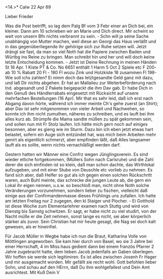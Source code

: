 <14.>* Calw 22 Apr 69

Lieber Frieder

Was die Post betrifft, so lag dem Palg Bf vom 3 Febr einer an Dich bei, ein kleiner. Dann am 10 schrieben wir an Marie und Dich direct. Mir scheint so weit von unsern Bfn nichts verbrannt zu sein. - Schn will ja seine Sache unabhängig von Mutter machen, weil diese an Georgi das Haus verläßt und in das gegenüberliegende ihr gehörige sich zur Ruhe setzen will. Jetzt drängt sie fast, da man so viel Noth hat die Papiere zwischen Baden und Würtbg ins Reine zu bringen. Man schreibt hin und her und will doch keine letzte Entscheidung kommen. - Jetzt ist Deine Rechnung in meinen Händen St 16 Apr. 1 Kiste PT & Co. No 6651 enthält 1 Harm 5 Oct 2 Spiele etc F 200- ab 10 % Rabatt 20 Fl - 180 Fl wozu Zink und Holzkiste 18 zusammen Fl 198- Wie soll ichs zahlen? Ei nimm doch das letztgesandte Geld ganz mit dazu, und laß Dir nichts abgehen. Er hat an Mallalieu zur Weiterbeförderung nach Ind. abgesandt und 2 Pakete beigepackt die ihm Dav gab. Er habe Dich in den Genuß des Händlerrabats eingesetzt mit Rücksicht auf unsere mehrfachen Bestellungen (16 Apr). Mir that es sehr leid, daß ich erst nach Abgang davon hörte, während ich immer meinte Ch's gehe zuerst (an Shirt); aber Dav ist sehr mitgenommen von vieler Arbeit und Nachwehen, so konnte ich ihm nicht zumuthen, näheres zu schreiben, und es lauft bei ihm alles kurz ab. Strümpfe die Mama sandte müßen zu spät gekommen sein, und sollen nun mit Fr Stolz laufen. Ich hätte mich gern noch auf einiges besonnen, aber es gieng wie im Sturm. Dazu bin ich eben jetzt etwas hart belastet, sofern ein Auge sich entzündet hat, was mich beim Arbeiten mehr genirt als eigentlich schmerzt, aber empfinden läßt, daß Alles langsamer lauft als es sollte, wenn nichts vernachläßigt werden darf.

Gestern hatten wir Männer eine Confrz wegen Jünglingsverein. Es sind wieder etliche fortgekommen, (Müllers Sohn nach Carlsruhe) und die Zahl derer die sich einfinden ist so klein, daß man schon dachte, das Wirthlokal aufzugeben, und mit einer Stube von Deuschle etc vorlieb zu nehmen. Es fand sich aber, daß Helfer so gut als ich gegen einen solchen Rückschritt waren, auch Buhl meinte, das schrecke die jungen Leute ab, die gern ein Lokal ihr eigen nennen, u.s.w. so beschloß man, nicht ohne Noth solche Veränderungen vorzunehmen, sondern lieber zu fischen, vielleicht daß einige aus der Confirmandenmasse dieses Frühlings uns zufallen. Ich hatte am letzten Freitag nur 2 zugegen, den kl Staiger und Plocher. - Ei Gotthold ist diese Woche zum Elementarlehrer examen nach Stuttg und wird von Dienstg bis Samstg schwitzen. Er sagt, er habe nicht zu viel studirt, von der Nacht müße er die Zeit nehmen, sonst lange es nicht, sei aber körperlich stärker als zuvor. Sein Christian hat mir heute gesagt, die Nag sei doch kalt gewesen, als er hineinfiel.

Für Jacob Müller in Wegbe habe ich nun die Braut, Katharina Volle von Möttlingen angeworben. Sie kam hier durch von Basel, wo sie 3 Jahre bei einer Herrschaft, 4 im Miss.haus gedient dann bei einem französ Pfarrer 2 Jahre zugebracht hatte, dem lieben Jacob jedenfalls an Gaben überlegen. Wir hoffen sie werde sich legitimiren. Es ist alles zwischen Josenh Fr Hager und mir ausgemacht worden. Mir gefällt sie recht wohl. Gott befohlen lieber Sohn, und schau auf den HErrn, daß Du ihm wohlgefallest und Dein Amt ausrichtest. Mit Kuß Dein
 V
